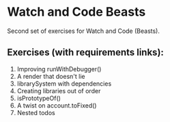 # Watch and Code Beasts

Second set of exercises for Watch and Code (Beasts). 

## Exercises (with requirements links):

1. Improving runWithDebugger()
2. A render that doesn't lie
3. librarySystem with dependencies
4. Creating libraries out of order
5. isPrototypeOf()
6. A twist on account.toFixed()
7. Nested todos
